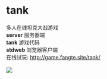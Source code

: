 # tank<br/>
多人在线坦克大战游戏<br/>
<b>server</b> 服务器端<br/>
<b>tank</b>   游戏代码<br/>
<b>stdweb</b> 浏览器客户端<br/>
在线试玩: <a href="http://game.fangte.site/tank/">http://game.fangte.site/tank/</a><br/><br/>
<img src="https://github.com/planet0104/tank/blob/master/screenshot.png" />
